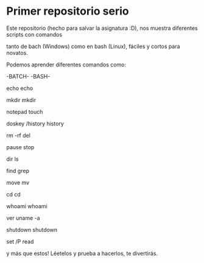 # Primer repositorio serio

  Este repositorio (hecho para salvar la asignatura :D), nos muestra diferentes scripts con comandos
  
tanto de bach (Windows) como en bash (Linux), fáciles y cortos para novatos.

  Podemos aprender diferentes comandos como:
  
   -BATCH-              -BASH-
   
   echo                  echo
   
   mkdir                 mkdir
   
   notepad               touch
   
   doskey /history       history
   
   rm -rf                del
   
   pause                 stop
   
   dir                   ls
   
   find                  grep
   
   move                  mv

   cd                    cd

   whoami                whoami

   ver                   uname -a

   shutdown              shutdown

   set /P                read

   
  
   y más que estos! Léetelos y prueba a hacerlos, te divertirás.
